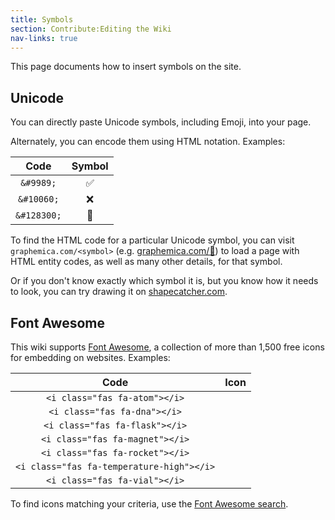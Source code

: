 ```yaml
---
title: Symbols
section: Contribute:Editing the Wiki
nav-links: true
---
```


This page documents how to insert symbols on the site.

## Unicode

You can directly paste Unicode symbols, including Emoji, into your page.

Alternately, you can encode them using HTML notation. Examples:

|    Code     |  Symbol   |
|:-----------:|:---------:|
|   `&#9989;` |   &#9989; |
|  `&#10060;` |  &#10060; |
| `&#128300;` | &#128300; |

To find the HTML code for a particular Unicode symbol, you can visit
`graphemica.com/<symbol>`
(e.g. [graphemica.com/🔬](https://graphemica.com/🔬)) to load a page
with HTML entity codes, as well as many other details, for that symbol.

Or if you don't know exactly which symbol it is, but you know how it needs to
look, you can try drawing it on [shapecatcher.com](https://shapecatcher.com/).

## Font Awesome

This wiki supports [Font Awesome](https://fontawesome.com/), a
collection of more than 1,500 free icons for embedding on websites.
Examples:

|                   Code                    |                  Icon                   |
|:-----------------------------------------:|:---------------------------------------:|
| `<i class="fas fa-atom"></i>`             | <i class="fas fa-atom"></i>             |
| `<i class="fas fa-dna"></i>`              | <i class="fas fa-dna"></i>              |
| `<i class="fas fa-flask"></i>`            | <i class="fas fa-flask"></i>            |
| `<i class="fas fa-magnet"></i>`           | <i class="fas fa-magnet"></i>           |
| `<i class="fas fa-rocket"></i>`           | <i class="fas fa-rocket"></i>           |
| `<i class="fas fa-temperature-high"></i>` | <i class="fas fa-temperature-high"></i> |
| `<i class="fas fa-vial"></i>`             | <i class="fas fa-vial"></i>             |

To find icons matching your criteria, use the
[Font Awesome search](https://fontawesome.com/v5.9/icons?m=free).
